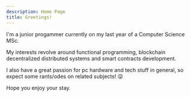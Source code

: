 ```yaml
---
description: Home Page 
title: Greetings! 
---
```


I'm a junior progammer currently on my last year of a Computer Science MSc. 

My interests revolve around functional programming, blockchain decentralized distributed systems and smart contracts development. 

I also have a great passion for pc hardware and tech stuff in general, so expect some rants/odes on related subjects! 😜

Hope you enjoy your stay.
